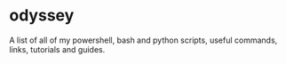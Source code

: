# odyssey
A list of all of my powershell, bash and python scripts, useful commands, links, tutorials and guides.
